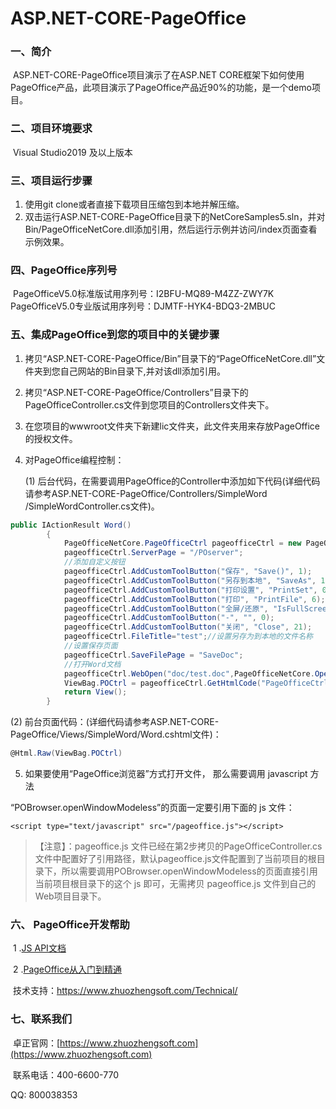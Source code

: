 # ASP.NET-CORE-PageOffice

### 一、简介

​      ASP.NET-CORE-PageOffice项目演示了在ASP.NET CORE框架下如何使用PageOffice产品，此项目演示了PageOffice产品近90%的功能，是一个demo项目。

### 二、项目环境要求

​    Visual Studio2019 及以上版本

### 三、项目运行步骤

1. 使用git clone或者直接下载项目压缩包到本地并解压缩。
2. 双击运行ASP.NET-CORE-PageOffice目录下的NetCoreSamples5.sln，并对Bin/PageOfficeNetCore.dll添加引用，然后运行示例并访问/index页面查看示例效果。

### 四、PageOffice序列号

​     PageOfficeV5.0标准版试用序列号：I2BFU-MQ89-M4ZZ-ZWY7K           
​     PageOfficeV5.0专业版试用序列号：DJMTF-HYK4-BDQ3-2MBUC

### 五、集成PageOffice到您的项目中的关键步骤

1. 拷贝“ASP.NET-CORE-PageOffice/Bin”目录下的“PageOfficeNetCore.dll”文件夹到您自己网站的Bin目录下,并对该dll添加引用。 
2. 拷贝“ASP.NET-CORE-PageOffice/Controllers”目录下的PageOfficeController.cs文件到您项目的Controllers文件夹下。
3. 在您项目的wwwroot文件夹下新建lic文件夹，此文件夹用来存放PageOffice的授权文件。
4. 对PageOffice编程控制：

   (1) 后台代码，在需要调用PageOffice的Controller中添加如下代码(详细代码请参考ASP.NET-CORE-PageOffice/Controllers/SimpleWord /SimpleWordController.cs文件)。

```c#
public IActionResult Word()
        {
            PageOfficeNetCore.PageOfficeCtrl pageofficeCtrl = new PageOfficeNetCore.PageOfficeCtrl(Request);
            pageofficeCtrl.ServerPage = "/POserver";
            //添加自定义按钮
            pageofficeCtrl.AddCustomToolButton("保存", "Save()", 1);
            pageofficeCtrl.AddCustomToolButton("另存到本地", "SaveAs", 12);
            pageofficeCtrl.AddCustomToolButton("打印设置", "PrintSet", 0);
            pageofficeCtrl.AddCustomToolButton("打印", "PrintFile", 6);
            pageofficeCtrl.AddCustomToolButton("全屏/还原", "IsFullScreen", 4);
            pageofficeCtrl.AddCustomToolButton("-", "", 0);
            pageofficeCtrl.AddCustomToolButton("关闭", "Close", 21);
            pageofficeCtrl.FileTitle="test";//设置另存为到本地的文件名称
            //设置保存页面
            pageofficeCtrl.SaveFilePage = "SaveDoc";
            //打开Word文档
            pageofficeCtrl.WebOpen("doc/test.doc",PageOfficeNetCore.OpenModeType.docNormalEdit, "tom");
            ViewBag.POCtrl = pageofficeCtrl.GetHtmlCode("PageOfficeCtrl1");
            return View();
        }
```

  (2) 前台页面代码：(详细代码请参考ASP.NET-CORE-PageOffice/Views/SimpleWord/Word.cshtml文件)：

```c#
@Html.Raw(ViewBag.POCtrl)
```

5. 如果要使用“PageOffice浏览器”方式打开文件， 那么需要调用 javascript 方法

“POBrowser.openWindowModeless”的页面一定要引用下面的 js 文件：

`<script type="text/javascript" src="/pageoffice.js"></script>`

> 【注意】：pageoffice.js 文件已经在第2步拷贝的PageOfficeController.cs文件中配置好了引用路径，默认pageoffice.js文件配置到了当前项目的根目录下，所以需要调用POBrowser.openWindowModeless的页面直接引用当前项目根目录下的这个 js 即可，无需拷贝 pageoffice.js 文件到自己的Web项目目录下。

### 六、 PageOffice开发帮助

​     1 .[JS API文档](https://www.zhuozhengsoft.com/help/js3/index.html)  

​     2 .[PageOffice从入门到精通](https://www.kancloud.cn/pageoffice_course_group/pageoffice_course/646953)

​     技术支持：https://www.zhuozhengsoft.com/Technical/

### 七、联系我们

​   卓正官网：[https://www.zhuozhengsoft.com](https://www.zhuozhengsoft.com)

​   联系电话：400-6600-770  

   QQ: 800038353